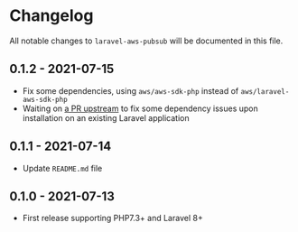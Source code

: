 # Changelog

All notable changes to `laravel-aws-pubsub` will be documented in this file.

## 0.1.2 - 2021-07-15

- Fix some dependencies, using `aws/aws-sdk-php` instead of `aws/laravel-aws-sdk-php`
- Waiting on [a PR upstream](https://github.com/aws/aws-sdk-php/pull/2264) to fix some dependency issues upon installation on an existing Laravel application


## 0.1.1 - 2021-07-14

- Update `README.md` file


## 0.1.0 - 2021-07-13

- First release supporting PHP7.3+ and Laravel 8+
